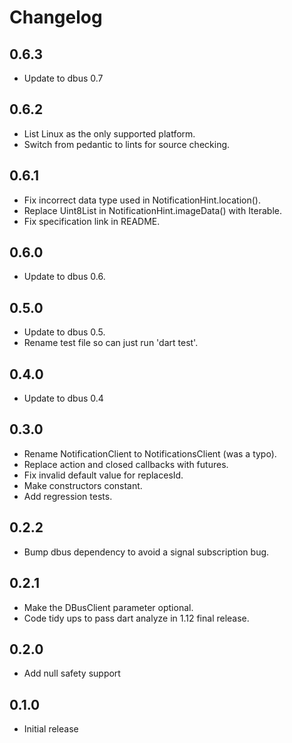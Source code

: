 # Changelog

## 0.6.3

* Update to dbus 0.7

## 0.6.2

* List Linux as the only supported platform.
* Switch from pedantic to lints for source checking.

## 0.6.1

* Fix incorrect data type used in NotificationHint.location().
* Replace Uint8List in NotificationHint.imageData() with Iterable<int>.
* Fix specification link in README.

## 0.6.0

* Update to dbus 0.6.

## 0.5.0

* Update to dbus 0.5.
* Rename test file so can just run 'dart test'.

## 0.4.0

* Update to dbus 0.4

## 0.3.0

* Rename NotificationClient to NotificationsClient (was a typo).
* Replace action and closed callbacks with futures.
* Fix invalid default value for replacesId.
* Make constructors constant.
* Add regression tests.

## 0.2.2

* Bump dbus dependency to avoid a signal subscription bug.

## 0.2.1

* Make the DBusClient parameter optional.
* Code tidy ups to pass dart analyze in 1.12 final release.

## 0.2.0

* Add null safety support

## 0.1.0

* Initial release
